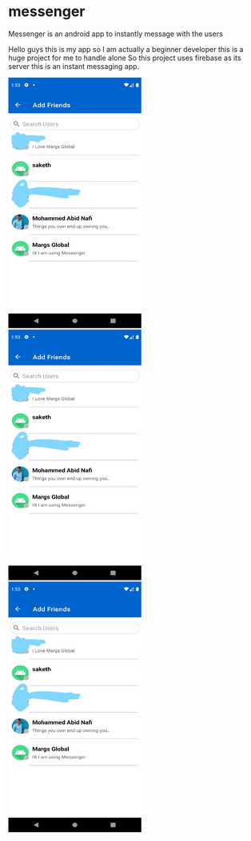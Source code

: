 # messenger
Messenger is an android app to instantly message with the users

Hello guys this is my app so I am actually a beginner developer this is a huge project for me to handle alone So this project uses firebase as its server this is an instant messaging app.

<img src="images/InkedScreenshot_20210125_135338_LI.jpg" width="266" height="500">
<img src="images/InkedScreenshot_20210125_135338_LI.jpg" width="266" height="500">
<img src="images/InkedScreenshot_20210125_135338_LI.jpg" width="266" height="500">

